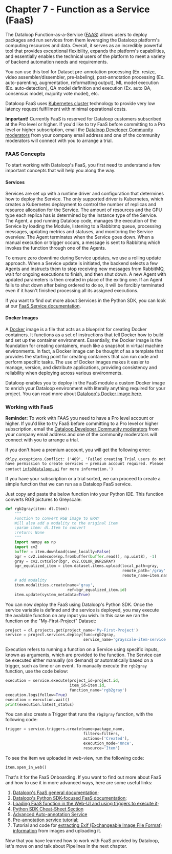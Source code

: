 # Chapter 7 - Function as a Service (FaaS)

The Dataloop Function-as-a-Service ([FAAS](07\_faas.md#faas)) allows users to deploy packages and run services from them leveraging the Dataloop platform's computing resources and data. Overall, it serves as an incredibly powerful tool that provides exceptional flexibility, expands the platform's capabilities, and essentially enables the technical users of the platform to meet a variety of backend automation needs and requirements.

You can use this tool for Dataset pre-annotation processing (Ex. resize, video assembler/dissembler, pre-labeling), post-annotation processing (Ex. auto-parenting, augmentation, reformatting output), ML model execution (Ex. auto-detection), QA model definition and execution (Ex. auto QA, consensus model, majority vote model), etc.

Dataloop FaaS uses [Kubernetes cluster](https://kubernetes.io/docs/concepts/overview/) technology to provide very low latency request fulfillment with minimal operational costs.

**Important!**  Currently FaaS is reserved for Dataloop customers subscribed at the Pro level or higher.  If you'd like to try FaaS before committing to a Pro level or higher subscription, email the [Dataloop Developer Community moderators](mailto:dataloop-devs@dataloop.ai?subject=\[Github]%20FaaS%20Access%20Request) from your company email address and one of the community moderators will connect with you to arrange a trial.

### FAAS Concepts

To start working with Dataloop's FaaS, you first need to understand a few important concepts that will help you along the way.

#### Services

Services are set up with a runtime driver and configuration that determines how to deploy the Service. The only supported driver is Kubernetes, which creates a Kubernetes deployment to control the number of replicas and resource allocation for the Service. The amount of resources and the GPU type each replica has is determined by the instance type of the Service. The Agent, a pod running Dataloop code, manages the execution of the Service by loading the Module, listening to a Rabbitmq queue, processing messages, updating metrics and statuses, and monitoring the Service overview. The Agent terminates when the Service goes down. When a manual execution or trigger occurs, a message is sent to Rabbitmq which invokes the function through one of the Agents.

To ensure zero downtime during Service updates, we use a rolling update approach. When a Service update is initiated, the backend selects a few Agents and instructs them to stop receiving new messages from RabbitMQ, wait for ongoing executions to finish, and then shut down. A new Agent with updated parameters is then created in place of the exiting one. If an Agent fails to shut down after being ordered to do so, it will be forcibly terminated even if it hasn't finished processing all its assigned executions.

If you want to find out more about Services in the Python SDK, you can look at our [FaaS Service documentation](https://dataloop.ai/docs/service-runtime).

#### Docker Images

A [Docker](https://docs.docker.com/get-started/) image is a file that acts as a blueprint for creating Docker containers. It functions as a set of instructions that tell Docker how to build and set up the container environment. Essentially, the Docker image is the foundation for creating containers, much like a snapshot in virtual machine environments. In fact, a Docker image can be thought of as a template that provides the starting point for creating containers that can run code and perform specific tasks. The use of Docker images makes it easier to manage, version, and distribute applications, providing consistency and reliability when deploying across various environments.

Dataloop enables you to deploy in the FaaS module a custom Docker image to enrich your Dataloop environment with literally anything required for your project. You can read more about [Dataloop's Docker image here](https://dataloop.ai/docs/faas-docker-images).

### Working with FaaS

**Reminder:** To work with FAAS you need to have a Pro level account or higher.  If you'd like to try FaaS before committing to a Pro level or higher subscription, email the [Dataloop Developer Community moderators](mailto:dataloop-devs@dataloop.ai?subject=\[Github]%20FaaS%20Access%20Request) from your company email address and one of the community moderators will connect with you to arrange a trial.

If you don't have a premium account, you will get the following error:

`dtlpy.exceptions.Conflict: ('409', 'Failed creating Trial users do not have permission to create services – premium account required. Please contact` [`info@dataloop.ai`](mailto:info@dataloop.ai) `for more information.')`

If you have your subscription or a trial sorted, we can proceed to create a simple function that we can run as a Dataloop FaaS service.

Just copy and paste the below function into your Python IDE.  This function converts RGB pictures to Greyscale:

```python
def rgb2gray(item: dl.Item):
    """
    Function to convert RGB image to GRAY
    Will also add a modality to the original item
    :param item: dl.Item to convert
    :return: None
    """
    import numpy as np
    import cv2
    buffer = item.download(save_locally=False)
    bgr = cv2.imdecode(np.frombuffer(buffer.read(), np.uint8), -1)
    gray = cv2.cvtColor(bgr, cv2.COLOR_BGR2GRAY)
    bgr_equalized_item = item.dataset.items.upload(local_path=gray,
                                                   remote_path='/gray' + item.dir,
                                                   remote_name=item.name)
    # add modality
    item.modalities.create(name='gray',
                           ref=bgr_equalized_item.id)
    item.update(system_metadata=True)
```

You can now deploy the FaaS using Dataloop's Python SDK. Once the service variable is defined and the service is deployed, you may execute the available function on any input you wish. In this case we ran the function on the "My-First-Project" Dataset:

```python
project = dl.projects.get(project_name='My-First-Project')
service = project.services.deploy(func=rgb2gray,
                                  service_name='grayscale-item-service')
```

Execution refers to running a function on a Service using specific inputs, known as arguments, which are provided to the function. The Service can be executed either manually (on demand) or automatically based on a trigger, such as time or an event. To manually execute the `rgb2gray` function, use the code below:
```python
execution = service.execute(project_id=project.id,
                            item_id=item.id,
                            function_name='rgb2gray')
execution.logs(follow=True)
execution = execution.wait()
print(execution.latest_status)
```

You can also create a Trigger that runs the `rbg2gray` function, with the following code:

```python
trigger = service.triggers.create(name=package_name,
                                  filters=filters,
                                  actions=['Created'],
                                  execution_mode='Once',
                                  resource='Item')
```

To see the item we uploaded in web-view, run the following code:

```python
item.open_in_web()
```

That's it for the FaaS Onboarding. If you want to find out more about FaaS and how to use it in more advanced ways, here are some useful links:

1. [Dataloop's FaaS general documentation](https://dataloop.ai/docs/faas);
2. [Dataloop's Python SDK-focused FaaS documentation](https://developers.dataloop.ai/tutorials/faas/);
3. [Loading FaaS function in the Web-UI and using triggers to execute it](https://github.com/dataloop-ai-apps/load-faas-via-web-ui);
4. [Python SDK Cheat-Sheet Section](https://dataloop.ai/docs/sdk-cheatsheet)
5. [Advanced Auto-annotation Service](https://dataloop.ai/docs/auto-annotation-service)
6. [Pre-annotation service tutorial](https://dlportal-demo.redoc.ly/tutorials/faas/auto\_annotate/chapter/#model-and-weights-files);
7. Tutorial and code for [extracting Exif (Exchangeable Image File Format) information](https://github.com/dataloop-ai/image-exif) from images and uploading it.

Now that you have learned how to work with FaaS provided by Dataloop, let's move on and talk about Pipelines in the next chapter.

